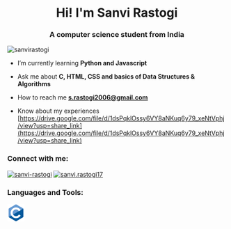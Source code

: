 <h1 align="center">Hi! I'm Sanvi Rastogi</h1>
<h3 align="center">A computer science student from India</h3>

<p align="left"> <img src="https://komarev.com/ghpvc/?username=sanvirastogi&label=Profile%20views&color=0e75b6&style=flat" alt="sanvirastogi" /> </p>

- I’m currently learning **Python and Javascript**

- Ask me about **C, HTML, CSS and basics of Data Structures & Algorithms**

- How to reach me **s.rastogi2006@gmail.com**

- Know about my experiences [https://drive.google.com/file/d/1dsPqklOssy6VY8aNKuq6y79_xeNtVphj/view?usp=share_link](https://drive.google.com/file/d/1dsPqklOssy6VY8aNKuq6y79_xeNtVphj/view?usp=share_link)

<h3 align="left">Connect with me:</h3>
<p align="left">
<a href="https://linkedin.com/in/sanvi-rastogi" target="blank"><img align="center" src="https://raw.githubusercontent.com/rahuldkjain/github-profile-readme-generator/master/src/images/icons/Social/linked-in-alt.svg" alt="sanvi-rastogi" height="30" width="40" /></a>
<a href="https://instagram.com/sanvi.rastogi17" target="blank"><img align="center" src="https://raw.githubusercontent.com/rahuldkjain/github-profile-readme-generator/master/src/images/icons/Social/instagram.svg" alt="sanvi.rastogi17" height="30" width="40" /></a>
</p>

<h3 align="left">Languages and Tools:</h3>
<p align="left"> <a href="https://www.cprogramming.com/" target="_blank" rel="noreferrer"> <img src="https://raw.githubusercontent.com/devicons/devicon/master/icons/c/c-original.svg" alt="c" width="40" height="40"/> </a> </p>
